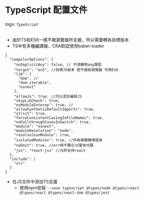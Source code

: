 # TypeScript 配置文件
###### tags: `TypeScript`

- 由於TS和ES6一樣不被瀏覽器所支援，所以需要轉為目標版本
- TS中有多種編譯器，CRA默認使用babel-loader

```
{
  "compilerOptions": {
    "noImplicitAny": false, // 不須聲明any類型
    "target": "es5", //目標JS版本 若不是給瀏覽器 可用ES6
    "lib": [
      "dom", //
      "dom.iterable",
      "esnext"
    ],
    "allowJs": true, //可以混合編寫JS
    "skipLibCheck": true,
    "esModuleInterop": true, //
    "allowSyntheticDefaultImports": true,
    "strict": true,
    "forceConsistentCasingInFileNames": true,
    "noFallthroughCasesInSwitch": true,
    "module": "esnext",
    "moduleResolution": "node",
    "resolveJsonModule": true,
    "isolatedModules": true, //作為單獨模塊使用
    "noEmit": true, //err時不顯示JS警告代碼
    "jsx": "react-jsx" //允許支持react
  },
  "include": [
    "src"
  ]
}

```

- 在JS文件中添加TS支援
    - 使用npm安裝 ```--save typescript @types/node @types/react @types/react @types/react-dom @types/jest```